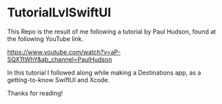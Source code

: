# TutorialLvlSwiftUI

This Repo is the result of me following a tutorial by Paul Hudson, found at the following YouTube link.

https://www.youtube.com/watch?v=aP-SQXTtWhY&ab_channel=PaulHudson

In this tutorial I followed along while making a Destinations app, as a getting-to-know SwiftUI and Xcode.

Thanks for reading!
